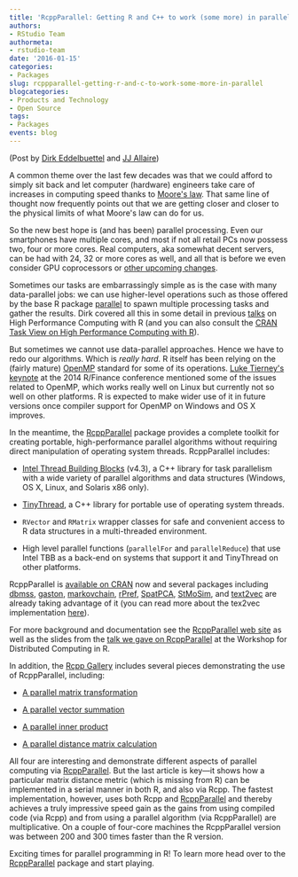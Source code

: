```yaml
---
title: 'RcppParallel: Getting R and C++ to work (some more) in parallel'
authors: 
- RStudio Team
authormeta: 
- rstudio-team
date: '2016-01-15'
categories:
- Packages
slug: rcppparallel-getting-r-and-c-to-work-some-more-in-parallel
blogcategories:
- Products and Technology
- Open Source
tags:
- Packages
events: blog
---
```



(Post by [Dirk Eddelbuettel](http://dirk.eddelbuettel.com/) and [JJ Allaire](https://github.com/jjallaire))

A common theme over the last few decades was that we could afford to simply sit back and let computer (hardware) engineers take care of increases in computing speed thanks to [Moore's law](http://en.wikipedia.org/wiki/Moore%27s_law). That same line of thought now frequently points out that we are getting closer and closer to the physical limits of what Moore's law can do for us.

So the new best hope is (and has been) parallel processing. Even our smartphones have multiple cores, and most if not all retail PCs now possess two, four or more cores. Real computers, aka somewhat decent servers, can be had with 24, 32 or more cores as well, and all that is before we even consider GPU coprocessors or [other upcoming changes](http://en.wikipedia.org/wiki/Xeon_Phi).

Sometimes our tasks are embarrassingly simple as is the case with many data-parallel jobs: we can use higher-level operations such as those offered by the base R package [parallel](https://stat.ethz.ch/R-manual/R-devel/library/parallel/doc/parallel.pdf) to spawn multiple processing tasks and gather the results. Dirk covered all this in some detail in previous [talks](http://dirk.eddelbuettel.com/presentations.html) on High Performance Computing with R (and you can also consult the [CRAN ](http://cran.r-project.org/web/views/HighPerformanceComputing.html)[Task View on High Performance Computing with R](http://cran.r-project.org/web/views/HighPerformanceComputing.html)).

But sometimes we cannot use data-parallel approaches. Hence we have to redo our algorithms. Which is _really hard_. R itself has been relying on the (fairly mature) [OpenMP](http://openmp.org/wp/) standard for some of its operations. [Luke Tierney's ](http://www.rinfinance.com/agenda/2014/talk/LukeTierney.pdf)[keynote](http://www.rinfinance.com/agenda/2014/talk/LukeTierney.pdf) at the 2014 R/Finance conference mentioned some of the issues related to OpenMP, which works really well on Linux but currently not so well on other platforms. R is expected to make wider use of it in future versions once compiler support for OpenMP on Windows and OS X improves.

In the meantime, the [RcppParallel](http://rcppcore.github.io/RcppParallel) package provides a complete toolkit for creating portable, high-performance parallel algorithms without requiring direct manipulation of operating system threads. RcppParallel includes:

  * [Intel Thread Building Blocks](https://www.threadingbuildingblocks.org/) (v4.3), a C++ library for task parallelism with a wide variety of parallel algorithms and data structures (Windows, OS X, Linux, and Solaris x86 only).

  * [TinyThread](http://tinythreadpp.bitsnbites.eu/), a C++ library for portable use of operating system threads.

  * `RVector` and `RMatrix` wrapper classes for safe and convenient access to R data structures in a multi-threaded environment.

  * High level parallel functions (`parallelFor` and `parallelReduce`) that use Intel TBB as a back-end on systems that support it and TinyThread on other platforms.

RcppParallel is [available on CRAN](https://cran.r-project.org/web/packages/RcppParallel/index.html) now and several packages including [dbmss](https://cran.r-project.org/web/packages/dbmss/index.html), [gaston](https://cran.r-project.org/web/packages/gaston/index.html), [markovchain](https://cran.r-project.org/web/packages/markovchain/index.html), [rPref](https://cran.r-project.org/web/packages/rPref/index.html), [SpatPCA](https://cran.r-project.org/web/packages/SpatPCA/index.html), [StMoSim](https://cran.r-project.org/web/packages/StMoSim/index.html), and [text2vec](https://cran.r-project.org/web/packages/text2vec/index.html) are already taking advantage of it (you can read more about the tex2vec implementation [here](http://dsnotes.com/blog/text2vec/2016/01/09/fast-parallel-async-adagrad/)).

For more background and documentation see the [RcppParallel web site](http://rcppcore.github.io/RcppParallel) as well as the slides from the [talk we gave on RcppParallel](http://dirk.eddelbuettel.com/papers/rcpp_parallel_talk_jan2015.pdf) at the Workshop for Distributed Computing in R.

In addition, the [Rcpp Gallery](http://gallery.rcpp.org/) includes several pieces demonstrating the use of RcppParallel, including:

  * [A parallel matrix transformation](http://gallery.rcpp.org/articles/parallel-matrix-transform)

  * [A parallel vector summation](http://gallery.rcpp.org/articles/parallel-vector-sum)

  * [A parallel inner product](http://gallery.rcpp.org/articles/parallel-inner-product)

  * [A parallel distance matrix calculation ](http://gallery.rcpp.org/articles/parallel-distance-matrix)

All four are interesting and demonstrate different aspects of parallel computing via [RcppParallel](http://rcppcore.github.io/RcppParallel). But the last article is key—it shows how a particular matrix distance metric (which is missing from R) can be implemented in a serial manner in both R, and also via Rcpp. The fastest implementation, however, uses both Rcpp and [RcppParallel](http://rcppcore.github.io/RcppParallel) and thereby achieves a truly impressive speed gain as the gains from using compiled code (via Rcpp) and from using a parallel algorithm (via RcppParallel) are multiplicative. On a couple of four-core machines the RcppParallel version was between 200 and 300 times faster than the R version.

Exciting times for parallel programming in R! To learn more head over to the [RcppParallel](http://rcppcore.github.io/RcppParallel) package and start playing.

